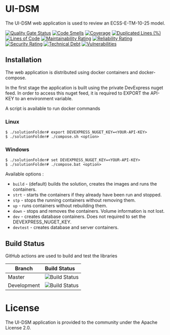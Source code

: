 # UI-DSM

The UI-DSM web application is used to review an ECSS-E-TM-10-25 model.

[![Quality Gate Status](https://sonarcloud.io/api/project_badges/measure?project=RHEAGROUP_UI-DSM&metric=alert_status)](https://sonarcloud.io/summary/new_code?id=RHEAGROUP_UI-DSM)
[![Code Smells](https://sonarcloud.io/api/project_badges/measure?project=RHEAGROUP_UI-DSM&metric=code_smells)](https://sonarcloud.io/summary/new_code?id=RHEAGROUP_UI-DSM)
[![Coverage](https://sonarcloud.io/api/project_badges/measure?project=RHEAGROUP_UI-DSM&metric=coverage)](https://sonarcloud.io/summary/new_code?id=RHEAGROUP_UI-DSM)
[![Duplicated Lines (%)](https://sonarcloud.io/api/project_badges/measure?project=RHEAGROUP_UI-DSM&metric=duplicated_lines_density)](https://sonarcloud.io/summary/new_code?id=RHEAGROUP_UI-DSM)
[![Lines of Code](https://sonarcloud.io/api/project_badges/measure?project=RHEAGROUP_UI-DSM&metric=ncloc)](https://sonarcloud.io/summary/new_code?id=RHEAGROUP_UI-DSM)
[![Maintainability Rating](https://sonarcloud.io/api/project_badges/measure?project=RHEAGROUP_UI-DSM&metric=sqale_rating)](https://sonarcloud.io/summary/new_code?id=RHEAGROUP_UI-DSM)
[![Reliability Rating](https://sonarcloud.io/api/project_badges/measure?project=RHEAGROUP_UI-DSM&metric=reliability_rating)](https://sonarcloud.io/summary/new_code?id=RHEAGROUP_UI-DSM)
[![Security Rating](https://sonarcloud.io/api/project_badges/measure?project=RHEAGROUP_UI-DSM&metric=security_rating)](https://sonarcloud.io/summary/new_code?id=RHEAGROUP_UI-DSM)
[![Technical Debt](https://sonarcloud.io/api/project_badges/measure?project=RHEAGROUP_UI-DSM&metric=sqale_index)](https://sonarcloud.io/summary/new_code?id=RHEAGROUP_UI-DSM)
[![Vulnerabilities](https://sonarcloud.io/api/project_badges/measure?project=RHEAGROUP_UI-DSM&metric=vulnerabilities)](https://sonarcloud.io/summary/new_code?id=RHEAGROUP_UI-DSM)


## Installation

The web application is distributed using docker containers and docker-compose.

In the first stage the application is built using the private DevExpress nuget feed. In order to access this nuget feed, it is required to EXPORT the API-KEY to an environment variable.

A script is available to run docker commands

### Linux
```
$ ./solutionFolder# export DEVEXPRESS_NUGET_KEY=<YOUR-API-KEY>
$ ./solutionFolder# ./compose.sh <option>
```

### Windows
```
$ ./solutionFolder# set DEVEXPRESS_NUGET_KEY=<YOUR-API-KEY>
$ ./solutionFolder# ./compose.bat <option>
```

Available options : 

- `build` - (default) builds the solution, creates the images and runs the containers.
- `strt` - starts the containers if they already have been run and stopped.
- `stp` - stops the running containers without removing them.
- `up` - runs containers without rebuilding them.
- `down` - stops and removes the containers. Volume information is not lost.
- `dev` - creates database containers. Does not required to set the DEVEXPRESS_NUGET_KEY.
- `devtest` - creates database and server containers. 

## Build Status

GitHub actions are used to build and test the libraries

Branch | Build Status
------- | :------------
Master | ![Build Status](https://github.com/RHEAGROUP/UI-DSM/actions/workflows/CodeQuality.yml/badge.svg?branch=master)
Development | ![Build Status](https://github.com/RHEAGROUP/UI-DSM/actions/workflows/CodeQuality.yml/badge.svg?branch=development)

# License

The UI-DSM application is provided to the community under the Apache License 2.0.
